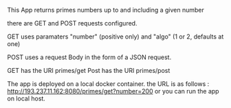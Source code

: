 This App returns primes numbers up to and including a given number

there are GET and POST requests configured.

GET uses paramaters "number" (positive only) and "algo" (1 or 2, defaults at one)

POST uses a request Body in the form of a JSON request. 

GET has the URI primes/get
Post has the URI primes/post

The app is deployed on a local docker container. the URL is as follows : http://193.237.11.162:8080/primes/get?number=200
or you can run the app on local host. 
